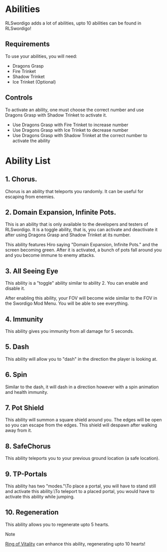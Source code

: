 # Abilities
RLSwordigo adds a lot of abilities, upto 10 abilities can be found in RLSwordigo!

## Requirements
To use your abilities, you will need:
- Dragons Grasp
- Fire Trinket
- Shadow Trinket
- Ice Trinket (Optional)

## Controls
To activate an ability, one must choose the correct number and use Dragons Grasp with Shadow Trinket to activate it.
- Use Dragons Grasp with Fire Trinket to increase number
- Use Dragons Grasp with Ice Trinket to decrease number
- Use Dragons Grasp with Shadow Trinket at the correct number to activate the ability

# Ability List
## 1. Chorus.
Chorus is an ability that teleports you randomly. It can be useful for escaping from enemies.

## 2. Domain Expansion, Infinite Pots.
This is an ability that is only available to the developers and testers of RLSwordigo. It is a toggle ability, that is, you can activate and deactivate it after using Dragons Grasp and Shadow Trinket at its number.

This ability features Hiro saying "Domain Expansion, Infinite Pots." and the screen becoming green. After it is activated, a bunch of pots fall around you and you become immune to enemy attacks.

## 3. All Seeing Eye
This ability is a "toggle" ability similar to ability 2. You can enable and disable it.

After enabling this ability, your FOV will become wide similar to the FOV in the Swordigo Mod Menu. You will be able to see everything.

## 4. Immunity
This ability gives you immunity from all damage for 5 seconds.

## 5. Dash
This ability will allow you to "dash" in the direction the player is looking at.

## 6. Spin
Similar to the dash, it will dash in a direction however with a spin animation and health immunity.

## 7. Pot Shield
This ability will summon a square shield around you. The edges will be open so you can escape from the edges. This shield will despawn after walking away from it.

## 8. SafeChorus
This ability teleports you to your previous ground location (a safe location).

## 9. TP-Portals
This ability has two "modes."\To place a portal, you will have to stand still and activate this ability.\To teleport to a placed portal, you would have to activate this ability while jumping.

## 10. Regeneration
This ability allows you to regenerate upto 5 hearts.
> [!NOTE]
> [Ring of Vitality](Baubles.md) can enhance this ability, regenerating upto 10 hearts!
